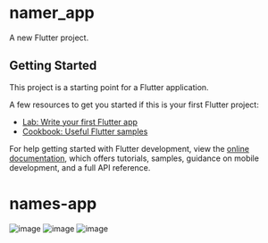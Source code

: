 # namer_app

A new Flutter project.

## Getting Started

This project is a starting point for a Flutter application.

A few resources to get you started if this is your first Flutter project:

- [Lab: Write your first Flutter app](https://docs.flutter.dev/get-started/codelab)
- [Cookbook: Useful Flutter samples](https://docs.flutter.dev/cookbook)

For help getting started with Flutter development, view the
[online documentation](https://docs.flutter.dev/), which offers tutorials,
samples, guidance on mobile development, and a full API reference.
# names-app
![image](https://github.com/ZakariaAitAli/names-app/assets/108273189/da0f8e6a-d118-4feb-a289-14a687c3c91a)
![image](https://github.com/ZakariaAitAli/names-app/assets/108273189/50e000c8-edc1-4e06-a7d8-a9168a85d9bf)
![image](https://github.com/ZakariaAitAli/names-app/assets/108273189/74079faf-515d-4e66-8435-235ff0401350)

